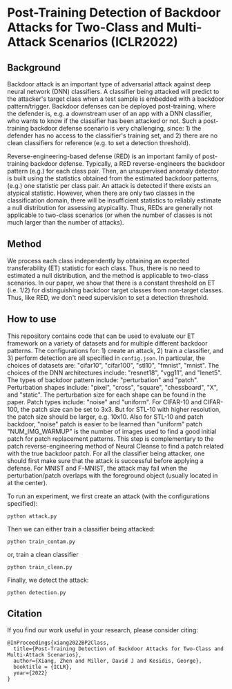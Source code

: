 # Post-Training Detection of Backdoor Attacks for Two-Class and Multi-Attack Scenarios (ICLR2022)

## Background

Backdoor attack is an important type of adversarial attack against deep neural network (DNN) classifiers.
A classifier being attacked will predict to the attacker's target class when a test sample is embedded with a backdoor pattern/trigger.
Backdoor defenses can be deployed post-training, where the defender is, e.g. a downstream user of an app with a DNN classifier, who wants to know if the classifier has been attacked or not.
Such a post-training backdoor defense scenario is very challenging, since: 1) the defender has no access to the classifier's training set, and 2) there are no clean classifiers for reference (e.g. to set a detection threshold).

Reverse-engineering-based defense (RED) is an important family of post-training backdoor defense.
Typically, a RED reverse-engineers the backdoor pattern (e.g.) for each class pair.
Then, an unsupervised anomaly detector is built using the statistics obtained from the estimated backdoor patterns, (e.g.) one statistic per class pair.
An attack is detected if there exists an atypical statistic.
However, when there are only two classes in the classification domain, there will be insufficient statistics to reliably estimate a null distribution for assessing atypicality.
Thus, REDs are generally not applicable to two-class scenarios (or when the number of classes is not much larger than the number of attacks).

## Method

We process each class independently by obtaining an expected transferability (ET) statistic for each class. Thus, there is no need to estimated a null distribution, and the method is applicable to two-class scenarios.
In our paper, we show that there is a constant threshold on ET (i.e. 1/2) for distinguishing backdoor target classes from non-target classes.
Thus, like RED, we don't need supervision to set a detection threshold.

## How to use

This repository contains code that can be used to evaluate our ET framework on a variety of datasets and for multiple different backdoor patterns.
The configurations for: 1) create an attack, 2) train a classifier, and 3) perform detection are all specified in `config.json`.
In particular, the choices of datasets are: "cifar10", "cifar100", "stl10", "fmnist", "mnist".
The choices of the DNN architectures include: "resnet18", "vgg11", and "lenet5".
The types of backdoor pattern include: "perturbation" and "patch".
Perturbation shapes include: "pixel", "cross", "square", "chessboard", "X", and "static".
The perturbation size for each shape can be found in the paper.
Patch types include: "noise" and "uniform".
For CIFAR-10 and CIFAR-100, the patch size can be set to 3x3. But for STL-10 with higher resolution, the patch size should be larger, e.g. 10x10. Also for STL-10 and patch backdoor, "noise" patch is easier to be learned than "uniform" patch
"NUM_IMG_WARMUP" is the number of images used to find a good initial patch for patch replacement patterns.
This step is complementary to the patch reverse-engineering method of Neural Cleanse to find a patch related with the true backdoor patch.
For all the classifier being attacker, one should first make sure that the attack is successful before applying a defense.
For MNIST and F-MNIST, the attack may fail when the perturbation/patch overlaps with the foreground object (usually located in at the center).

To run an experiment, we first create an attack (with the configurations specified):

    python attack.py

Then we can either train a classifier being attacked:

    python train_contam.py

or, train a clean classifier

    python train_clean.py

Finally, we detect the attack:

    python detection.py

    
## Citation
If you find our work useful in your research, please consider citing:

	@InProceedings{xiang2022BP2Class,
	  title={Post-Training Detection of Backdoor Attacks for Two-Class and Multi-Attack Scenarios},
	  author={Xiang, Zhen and Miller, David J and Kesidis, George},
	  booktitle = {ICLR},
	  year={2022}
	}